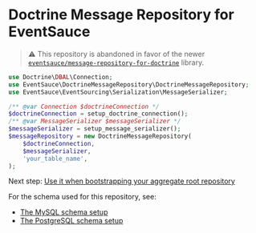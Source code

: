 # Doctrine Message Repository for EventSauce

> ⚠️ This repository is abandoned in favor of the newer [`eventsauce/message-repository-for-doctrine`](https://github.com/EventSaucePHP/MessageRepositoryForDoctrine) library.

```php
use Doctrine\DBAL\Connection;
use EventSauce\DoctrineMessageRepository\DoctrineMessageRepository;
use EventSauce\EventSourcing\Serialization\MessageSerializer;

/** @var Connection $doctrineConnection */
$doctrineConnection = setup_doctrine_connection();
/** @var MessageSerializer $messageSerializer */
$messageSerializer = setup_message_serializer();
$messageRepository = new DoctrineMessageRepository(
    $doctrineConnection,
    $messageSerializer,
    'your_table_name',
);
```

Next step: [Use it when bootstrapping your aggregate root repository](https://eventsauce.io/docs/event-sourcing/bootstrap/)

For the schema used for this repository, see:

- [The MySQL schema setup](https://github.com/EventSaucePHP/DoctrineMessageRepository/blob/master/tests/setup-mysql-schema.php)
- [The PostgreSQL schema setup](https://github.com/EventSaucePHP/DoctrineMessageRepository/blob/master/tests/setup-postgres-schema.php)
